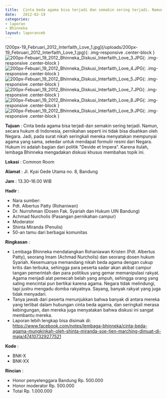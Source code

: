 ```yaml
---	
title: 	Cinta beda agama bisa terjadi dan semakin sering terjadi. Namun, secara hukum di Indonesia, pernikahan seperti ini tidak bisa disahkan oleh Negara. Jadi, pada surat nikah seringkali mereka menyatakan mempunyai agama yang sama, sekedar untuk mendapat formulir resmi dari Negara. Hukum ini adalah bagian dari politik "Devide et Impera". Karena itulah, lembaga Bhinneka mengadakan diskusi khusus membahas topik ini.
date: 	2012-02-19
categories:	
- laporan	
- Bhinneka	
layout: laporancmb	
---	
```

	
!200px-19_Februari_2012_Interfaith_Love_1.jpg](/uploads/200px-19_Februari_2012_Interfaith_Love_1.jpg){: .img-responsive .center-block }	
![200px-Febuari_19_2012_Bhinneka_Diskusi_Interfaith_Love_3.JPG](/uploads/200px-Febuari_19_2012_Bhinneka_Diskusi_Interfaith_Love_3.JPG){: .img-responsive .center-block }
![200px-Febuari_19_2012_Bhinneka_Diskusi_Interfaith_Love_4.JPG](/uploads/200px-Febuari_19_2012_Bhinneka_Diskusi_Interfaith_Love_4.JPG){: .img-responsive .center-block }
![200px-Febuari_19_2012_Bhinneka_Diskusi_Interfaith_Love_5.JPG](/uploads/200px-Febuari_19_2012_Bhinneka_Diskusi_Interfaith_Love_5.JPG){: .img-responsive .center-block }		
![200px-Febuari_19_2012_Bhinneka_Diskusi_Interfaith_Love_7.JPG](/uploads/200px-Febuari_19_2012_Bhinneka_Diskusi_Interfaith_Love_7.JPG){: .img-responsive .center-block }	
![200px-Febuari_19_2012_Bhinneka_Diskusi_Interfaith_Love_8.JPG](/uploads/200px-Febuari_19_2012_Bhinneka_Diskusi_Interfaith_Love_8.JPG){: .img-responsive .center-block }	
![200px-Febuari_19_2012_Bhinneka_Diskusi_Interfaith_Love_9.JPG](/uploads/200px-Febuari_19_2012_Bhinneka_Diskusi_Interfaith_Love_9.JPG){: .img-responsive .center-block }	
	
**Tujuan** :	Cinta beda agama bisa terjadi dan semakin sering terjadi. Namun, secara hukum di Indonesia, pernikahan seperti ini tidak bisa disahkan oleh Negara. Jadi, pada surat nikah seringkali mereka menyatakan mempunyai agama yang sama, sekedar untuk mendapat formulir resmi dari Negara. Hukum ini adalah bagian dari politik "Devide et Impera". Karena itulah, lembaga Bhinneka mengadakan diskusi khusus membahas topik ini.
	
**Lokasi** :	Common Room
	
**Alamat** : 	Jl. Kyai Gede Utama no. 8, Bandung
	
**Jam** :	13.30–16.00 WIB
	
**Hadir** :	
*	Nara sumber:
*	Pdt. Albertus Patty (Rohaniwan)
*	Dr. Nurrohman (Dosen Fak. Syariah dan Hukum UIN Bandung)
*	Achmad Nurcholis (Pasangan pernikahan campur)
*	Moderator
*	Shinta Miranda (Penulis)
*	50-an tamu dari berbagai komunitas

**Ringkasan** :	
*	Lembaga Bhinneka mendatangkan Rohaniawan Kristen (Pdt. Albertus Patty), seorang Imam (Achmad Nurcholis) dan seorang dosen hukum Syariah. Kesemuanya memandang nikah beda agama dengan cukup kritis dan terbuka, sehingga para peserta sadar akan akibat campur tangan pemerintah dan para politikus yang gemar memanipulasi rakyat. Agama menjadi alat pemecah belah yang ampuh, sehingga orang yang saling mencintai pun bertikai karena agama. Negara tidak melindungi, tapi justru mengadu domba rakyatnya. Sayang, banyak rakyat yang juga tidak menyadari.
*	Tanya jawab dari peserta menunjukkan bahwa banyak di antara mereka yang terlibat dalam hubungan cinta beda agama, dan seringkali merasa kebingungan, dan mereka juga menyatakan bahwa diskusi ini sangat membantu mereka.
*	Laporan lebih lengkap bisa disimak di: https://www.facebook.com/notes/lembaga-bhinneka/cinta-beda-agama-mungkinkah-oleh-shinta-miranda-soe-tjen-marching-dimuat-di-maja/474107329277521

**Kode** :
*	BNK-X
*	BNK-XX

**Rincian** :
*	Honor penyelenggara Bandung Rp. 500.000
*	Honor moderator Rp. 500.000
*	Total Rp. 1.000.000

